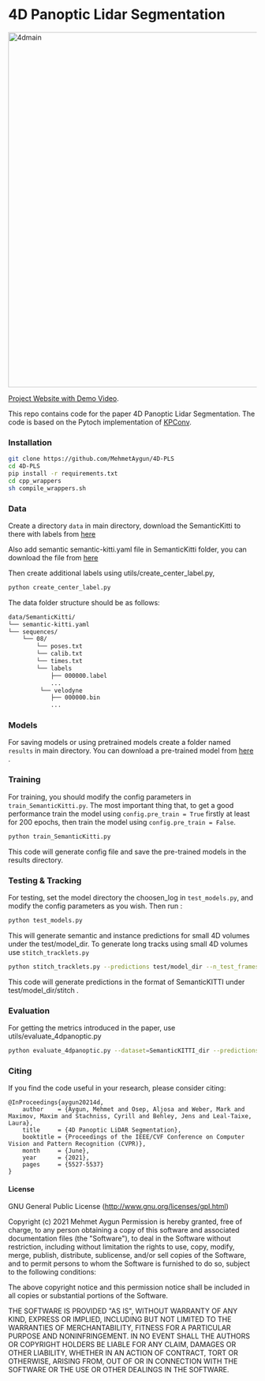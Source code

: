 # 4D Panoptic Lidar Segmentation

<img width="720" alt="4dmain" src="https://user-images.githubusercontent.com/5329637/124156220-077a2500-daa0-11eb-8d59-6dd5c1455500.png">

<a href="https://mehmetaygun.github.io/4DPLS.html">Project Website with Demo Video</a>.

This repo contains code for the paper 4D Panoptic Lidar Segmentation. 
The code is based on the Pytoch implementation of  <a href="https://github.com/HuguesTHOMAS/KPConv-PyTorch">KPConv</a>.

### Installation

```bash
git clone https://github.com/MehmetAygun/4D-PLS
cd 4D-PLS
pip install -r requirements.txt
cd cpp_wrappers
sh compile_wrappers.sh
```

### Data
Create a directory `data` in main directory, download the SemanticKitti to there with labels from  <a href="http://semantic-kitti.org/dataset.html#download/">here</a>

Also add semantic semantic-kitti.yaml file in SemanticKitti folder, you can download the file from  <a href="https://raw.githubusercontent.com/PRBonn/semantic-kitti-api/master/config/semantic-kitti.yaml">here</a>

Then create additional labels using utils/create_center_label.py,

```bash
python create_center_label.py
```

The data folder structure should be as follows:

```bash
data/SemanticKitti/
└── semantic-kitti.yaml
└── sequences/
    └── 08/
        └── poses.txt
        └── calib.txt
        └── times.txt
        └── labels
            ├── 000000.label
            ...
         └── velodyne
            ├── 000000.bin
            ...

```

### Models

For saving models or using pretrained models create a folder named `results` in main directory. 
You can download a pre-trained model from <a href="https://drive.google.com/file/d/164ykCTdxwX7Wd_DsDyUYva4s_pFSfpAB/view?usp=sharing">here</a> .

### Training

For training, you should modify the config parameters in `train_SemanticKitti.py`.
The most important thing that, to get a good performance train the model using `config.pre_train = True` firstly at least for 200 epochs, then train the model using `config.pre_train = False`. 

```bash
python train_SemanticKitti.py
```

This code will generate config file and save the pre-trained models in the results directory.

### Testing & Tracking

For testing, set the model directory the choosen_log in `test_models.py`, and modify the config parameters as you wish. Then run :

```bash
python test_models.py
```

This will generate semantic and instance predictions for small 4D volumes under the test/model_dir. 
To generate long tracks using small 4D volumes use `stitch_tracklets.py`

```bash
python stitch_tracklets.py --predictions test/model_dir --n_test_frames 4
```
This code will generate predictions in the format of SemanticKITTI under test/model_dir/stitch .

### Evaluation

For getting the metrics introduced in the paper, use utils/evaluate_4dpanoptic.py

```bash
python evaluate_4dpanoptic.py --dataset=SemanticKITTI_dir --predictions=output_of_stitch_tracket_dir --data_cfg=semantic-kitti.yaml
```
### Citing
If you find the code useful in your research, please consider citing:

	@InProceedings{aygun20214d,
	    author    = {Aygun, Mehmet and Osep, Aljosa and Weber, Mark and Maximov, Maxim and Stachniss, Cyrill and Behley, Jens and Leal-Taixe, Laura},
	    title     = {4D Panoptic LiDAR Segmentation},
	    booktitle = {Proceedings of the IEEE/CVF Conference on Computer Vision and Pattern Recognition (CVPR)},
	    month     = {June},
	    year      = {2021},
	    pages     = {5527-5537}
	}
	
#### License

GNU General Public License (http://www.gnu.org/licenses/gpl.html)

Copyright (c) 2021 Mehmet Aygun
Permission is hereby granted, free of charge, to any person obtaining a copy of this software and associated documentation files (the "Software"), to deal in the Software without restriction, including without limitation the rights to use, copy, modify, merge, publish, distribute, sublicense, and/or sell copies of the Software, and to permit persons to whom the Software is furnished to do so, subject to the following conditions:

The above copyright notice and this permission notice shall be included in all copies or substantial portions of the Software.

THE SOFTWARE IS PROVIDED "AS IS", WITHOUT WARRANTY OF ANY KIND, EXPRESS OR IMPLIED, INCLUDING BUT NOT LIMITED TO THE WARRANTIES OF MERCHANTABILITY, FITNESS FOR A PARTICULAR PURPOSE AND NONINFRINGEMENT. IN NO EVENT SHALL THE AUTHORS OR COPYRIGHT HOLDERS BE LIABLE FOR ANY CLAIM, DAMAGES OR OTHER LIABILITY, WHETHER IN AN ACTION OF CONTRACT, TORT OR OTHERWISE, ARISING FROM, OUT OF OR IN CONNECTION WITH THE SOFTWARE OR THE USE OR OTHER DEALINGS IN THE SOFTWARE.
